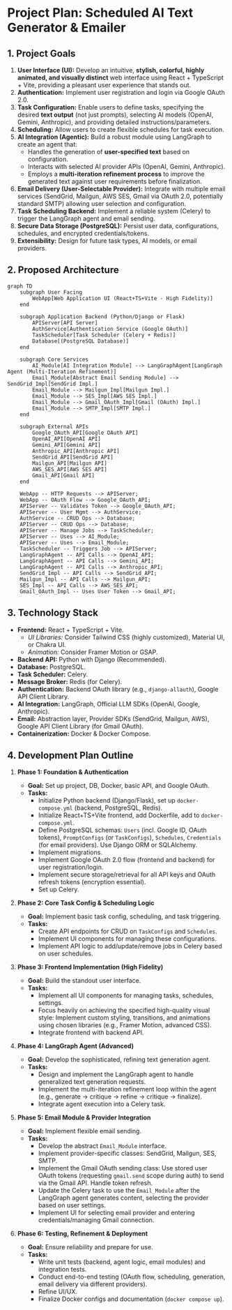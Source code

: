# Project Plan: Scheduled AI Text Generator & Emailer

## 1. Project Goals

1.  **User Interface (UI):** Develop an intuitive, **stylish, colorful, highly animated, and visually distinct** web interface using React + TypeScript + Vite, providing a pleasant user experience that stands out.
2.  **Authentication:** Implement user registration and login via Google OAuth 2.0.
3.  **Task Configuration:** Enable users to define tasks, specifying the desired **text output** (not just prompts), selecting AI models (OpenAI, Gemini, Anthropic), and providing detailed instructions/parameters.
4.  **Scheduling:** Allow users to create flexible schedules for task execution.
5.  **AI Integration (Agentic):** Build a robust module using LangGraph to create an agent that:
    *   Handles the generation of **user-specified text** based on configuration.
    *   Interacts with selected AI provider APIs (OpenAI, Gemini, Anthropic).
    *   Employs a **multi-iteration refinement process** to improve the generated text against user requirements before finalization.
6.  **Email Delivery (User-Selectable Provider):** Integrate with multiple email services (SendGrid, Mailgun, AWS SES, Gmail via OAuth 2.0, potentially standard SMTP) allowing user selection and configuration.
7.  **Task Scheduling Backend:** Implement a reliable system (Celery) to trigger the LangGraph agent and email sending.
8.  **Secure Data Storage (PostgreSQL):** Persist user data, configurations, schedules, and encrypted credentials/tokens.
9.  **Extensibility:** Design for future task types, AI models, or email providers.

## 2. Proposed Architecture

```mermaid
graph TD
    subgraph User Facing
        WebApp[Web Application UI (React+TS+Vite - High Fidelity)]
    end

    subgraph Application Backend (Python/Django or Flask)
        APIServer[API Server]
        AuthService[Authentication Service (Google OAuth)]
        TaskScheduler[Task Scheduler (Celery + Redis)]
        Database[(PostgreSQL Database)]
    end

    subgraph Core Services
        AI_Module[AI Integration Module] --> LangGraphAgent[LangGraph Agent (Multi-Iteration Refinement)]
        Email_Module[Abstract Email Sending Module] --> SendGrid_Impl[SendGrid Impl.]
        Email_Module --> Mailgun_Impl[Mailgun Impl.]
        Email_Module --> SES_Impl[AWS SES Impl.]
        Email_Module --> Gmail_OAuth_Impl[Gmail (OAuth) Impl.]
        Email_Module --> SMTP_Impl[SMTP Impl.]
    end

    subgraph External APIs
        Google_OAuth_API[Google OAuth API]
        OpenAI_API[OpenAI API]
        Gemini_API[Gemini API]
        Anthropic_API[Anthropic API]
        SendGrid_API[SendGrid API]
        Mailgun_API[Mailgun API]
        AWS_SES_API[AWS SES API]
        Gmail_API[Gmail API]
    end

    WebApp -- HTTP Requests --> APIServer;
    WebApp -- OAuth Flow --> Google_OAuth_API;
    APIServer -- Validates Token --> Google_OAuth_API;
    APIServer -- User Mgmt --> AuthService;
    AuthService -- CRUD Ops --> Database;
    APIServer -- CRUD Ops --> Database;
    APIServer -- Manage Jobs --> TaskScheduler;
    APIServer -- Uses --> AI_Module;
    APIServer -- Uses --> Email_Module;
    TaskScheduler -- Triggers Job --> APIServer;
    LangGraphAgent -- API Calls --> OpenAI_API;
    LangGraphAgent -- API Calls --> Gemini_API;
    LangGraphAgent -- API Calls --> Anthropic_API;
    SendGrid_Impl -- API Calls --> SendGrid_API;
    Mailgun_Impl -- API Calls --> Mailgun_API;
    SES_Impl -- API Calls --> AWS_SES_API;
    Gmail_OAuth_Impl -- Uses User Token --> Gmail_API;
```

## 3. Technology Stack

*   **Frontend:** React + TypeScript + Vite.
    *   *UI Libraries:* Consider Tailwind CSS (highly customized), Material UI, or Chakra UI.
    *   *Animation:* Consider Framer Motion or GSAP.
*   **Backend API:** Python with Django (Recommended).
*   **Database:** PostgreSQL.
*   **Task Scheduler:** Celery.
*   **Message Broker:** Redis (for Celery).
*   **Authentication:** Backend OAuth library (e.g., `django-allauth`), Google API Client Library.
*   **AI Integration:** LangGraph, Official LLM SDKs (OpenAI, Google, Anthropic).
*   **Email:** Abstraction layer, Provider SDKs (SendGrid, Mailgun, AWS), Google API Client Library (for Gmail OAuth).
*   **Containerization:** Docker & Docker Compose.

## 4. Development Plan Outline

1.  **Phase 1: Foundation & Authentication**
    *   **Goal:** Set up project, DB, Docker, basic API, and Google OAuth.
    *   **Tasks:**
        *   Initialize Python backend (Django/Flask), set up `docker-compose.yml` (backend, PostgreSQL, Redis).
        *   Initialize React+TS+Vite frontend, add Dockerfile, add to `docker-compose.yml`.
        *   Define PostgreSQL schemas: `Users` (incl. Google ID, OAuth tokens), `PromptConfigs` (or `TaskConfigs`), `Schedules`, `Credentials` (for email providers). Use Django ORM or SQLAlchemy.
        *   Implement migrations.
        *   Implement Google OAuth 2.0 flow (frontend and backend) for user registration/login.
        *   Implement secure storage/retrieval for all API keys and OAuth refresh tokens (encryption essential).
        *   Set up Celery.

2.  **Phase 2: Core Task Config & Scheduling Logic**
    *   **Goal:** Implement basic task config, scheduling, and task triggering.
    *   **Tasks:**
        *   Create API endpoints for CRUD on `TaskConfigs` and `Schedules`.
        *   Implement UI components for managing these configurations.
        *   Implement API logic to add/update/remove jobs in Celery based on user schedules.

3.  **Phase 3: Frontend Implementation (High Fidelity)**
    *   **Goal:** Build the standout user interface.
    *   **Tasks:**
        *   Implement all UI components for managing tasks, schedules, settings.
        *   Focus heavily on achieving the specified high-quality visual style: Implement custom styling, transitions, and animations using chosen libraries (e.g., Framer Motion, advanced CSS).
        *   Integrate frontend with backend API.

4.  **Phase 4: LangGraph Agent (Advanced)**
    *   **Goal:** Develop the sophisticated, refining text generation agent.
    *   **Tasks:**
        *   Design and implement the LangGraph agent to handle generalized text generation requests.
        *   Implement the multi-iteration refinement loop within the agent (e.g., generate -> critique -> refine -> critique -> finalize).
        *   Integrate agent execution into a Celery task.

5.  **Phase 5: Email Module & Provider Integration**
    *   **Goal:** Implement flexible email sending.
    *   **Tasks:**
        *   Develop the abstract `Email_Module` interface.
        *   Implement provider-specific classes: SendGrid, Mailgun, SES, SMTP.
        *   Implement the Gmail OAuth sending class: Use stored user OAuth tokens (requesting `gmail.send` scope during auth) to send via the Gmail API. Handle token refresh.
        *   Update the Celery task to use the `Email_Module` after the LangGraph agent generates content, selecting the provider based on user settings.
        *   Implement UI for selecting email provider and entering credentials/managing Gmail connection.

6.  **Phase 6: Testing, Refinement & Deployment**
    *   **Goal:** Ensure reliability and prepare for use.
    *   **Tasks:**
        *   Write unit tests (backend, agent logic, email modules) and integration tests.
        *   Conduct end-to-end testing (OAuth flow, scheduling, generation, email delivery via different providers).
        *   Refine UI/UX.
        *   Finalize Docker configs and documentation (`docker compose up`).